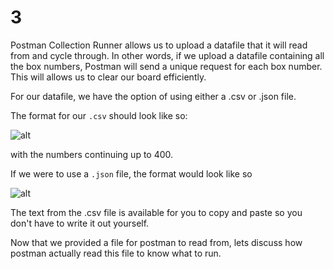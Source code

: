 # 3

Postman Collection Runner allows us to upload a datafile that it will read from and cycle through. In other words, if we upload a datafile containing all the box numbers, Postman will send a unique request for each box number. This will allows us to clear our board efficiently.

For our datafile, we have the option of using either a .csv or .json file.

The format for our `.csv` should look like so:

![alt](https://projectbit.s3-us-west-1.amazonaws.com/darlene/labs/PostManWkshop3.png)

with the numbers continuing up to 400.

If we were to use a `.json` file, the format would look like so

![alt](https://projectbit.s3-us-west-1.amazonaws.com/darlene/labs/PostmanWkshop4.png)

The text from the .csv file is available for you to copy and paste so you don't have to write it out yourself.

Now that we provided a file for postman to read from, lets discuss how postman actually read this file to know what to run.


